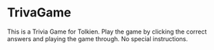 # TrivaGame

This is a Trivia Game for Tolkien.  Play the game by clicking the correct answers and playing the game through.  No special instructions.